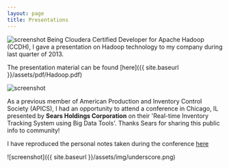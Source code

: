 ```yaml
---
layout: page
title: Presentations
---
```


![screenshot]({{site.baseurl}}/assets/img/underscore.png)
Being Cloudera Certified Developer for Apache Hadoop (CCDH), I gave a presentation on Hadoop technology to my company during last quarter of 2013.

 The presentation material can be found [here]({{ site.baseurl }}/assets/pdf/Hadoop.pdf)

![screenshot]({{site.baseurl}}/assets/img/underscore.png)


As a previous member of American Production and Inventory Control Society (APICS), I had an opportunity to attend a conference in Chicago, IL presented by <b>Sears Holdings Corporation</b> on their 'Real-time Inventory Tracking System using Big Data Tools'. Thanks Sears for sharing this public info to community! 

I have reproduced the personal notes taken during the conference [here]({{site.baseurl}}/assets/pdf/SearsCorp.pdf)


![screenshot]({{ site.baseurl }}/assets/img/underscore.png)
